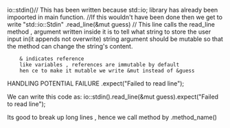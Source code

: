 io::stdin()// This has been written because std::io; library has already been impoorted in main function. 
//If this wouldn't have been done then we get to write "std::io::Stdin"
        .read_line(&mut guess)   // This line calls the read_line method , argument written inside it is to tell what string to store the user input in(it appends not overwrite)
        string argument should be mutable so that the method can change the string's content.

        & indicates reference 
        like variables , references are immutable by default
        hen ce to make it mutable we write &mut instead of &guess


HANDLING POTENTIAL FAILURE
.expect("Failed to read line");

We can write this code as:
io::stdin().read_line(&mut guess).expect("Failed to read line");

Its good to break up long lines , hence we call method by
.method_name()
